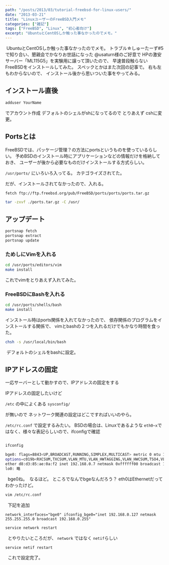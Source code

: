 ```yaml
---
path: "/posts/2013/03/tutorial-freebsd-for-linux-users/"
date: "2013-03-21"
title: "LinuxユーザーのFreeBSD入門メモ"
categories: ["雑記"]
tags: ["FreeBSD", "Linux", "初心者向け"]
excerpt: "UbuntuとCentOSしか触った事なかったのでメモ。"
---
```


 UbuntuとCentOSしか触った事なかったのでメモ。 トラブル☆しゅーたーず#5で知り合い、懇親会でかなりお世話になった @usaturn様のご好意で HPの激安サーバー「ML115G5」を実験用に譲って頂いたので、 早速普段触らないFreeBSDをインストールしてみた。 スペックとかはまた次回の記事で。 右も左もわからないので、 インストール後から思いついた事をやってみる。

## インストール直後

```sh
adduser YourName
```
でアカウント作成 デフォルトのシェルがshになってるので とりあえず cshに変更。

## Portsとは

FreeBSDでは、パッケージ管理？の方法にportsというものを使っているらしい。 予めBSDのインストール時にアプリケーションなどの情報だけを格納しておき、 ユーザーが後から必要なものだけインストールする方式らしい。

`/usr/ports/` にいろいろ入ってる。 カテゴライズされてた。 

だが、インストールされてなかったので、入れる。

```bash
fetch ftp://ftp.freebsd.org/pub/FreeBSD/ports/ports/ports.tar.gz 

tar -zxvf ./ports.tar.gz -C /usr/
```

## アップデート

```bash
portsnap fetch 
portsnap extract 
portsnap update
```

### ためしにVimを入れる

```bash
cd /usr/ports/editors/vim 
make install
```

これでvimをとりあえず入れてみた。

### FreeBSDにBashを入れる

```bash
cd /usr/ports/shells/bash 
make install
```

インストール時はports関係を入れてなかったので、 依存関係のプログラムをインストールする関係で、 vimとbashの２つを入れるだけでもかなり時間を食った。

```bash
chsh -s /usr/local/bin/bash
```

 デフォルトのシェルをbashに設定。

## IPアドレスの固定

一応サーバーとして動かすので、IPアドレスの固定をする

IPアドレスの固定したいけど

`/etc` の中によくある `sysconfig/`

が無いので ネットワーク関連の設定はどこですればいいのやら。

`/etc/rc.conf` で設定するみたい。 BSDの場合は、Linuxであるような `eth0~x`ではなく、様々な表記らしいので、ifconfigで確認

```bash

ifconfig

bge0: flags=8843<UP,BROADCAST,RUNNING,SIMPLEX,MULTICAST> metric 0 mtu 1500 
options=c019b<RXCSUM,TXCSUM,VLAN_MTU,VLAN_HWTAGGING,VLAN_HWCSUM,TSO4,VLAN_HWTSO,LINKSTATE> 
ether d8:d3:85:ae:0a:f2 inet 192.168.0.7 netmask 0xffffff00 broadcast 192.168.0.255 nd6 options=29<PERFORMNUD,IFDISABLED,AUTO_LINKLOCAL> media: Ethernet autoselect (100baseTX <full-duplex>) status: active 
lo0: 略

```
  bge0ね。　なるほど。 ところでなんでbgeなんだろう？ eth0はEthernetだってわかったけど。

```bash
vim /etc/rc.conf
```

  下記を追加

`network_interfaces="bge0" ifconfig_bge0="inet 192.168.0.127 netmask 255.255.255.0 broadcast 192.168.0.255"`

```bash
service network restart
```

  とやりたいところだが、 `network` ではなく `netif`らしい

```bash
service netif restart
```
  これで設定完了。